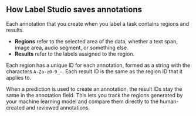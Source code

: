 ## How Label Studio saves annotations

Each annotation that you create when you label a task contains regions and results.

- **Regions** refer to the selected area of the data, whether a text span, image area, audio segment, or something else.
- **Results** refer to the labels assigned to the region. 

Each region has a unique ID for each annotation, formed as a string with the characters `A-Za-z0-9_-`. Each result ID is the same as the region ID that it applies to. 

When a prediction is used to create an annotation, the result IDs stay the same in the annotation field. This lets you track the regions generated by your machine learning model and compare them directly to the human-created and reviewed annotations. 